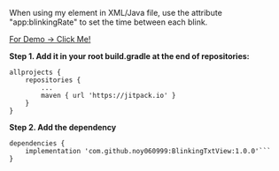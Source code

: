 When using my element in XML/Java file, use the attribute "app:blinkingRate" to set the time between each blink.

[For Demo -> Click Me! ](https://gifs.com/gif/blinkingtext-zvMNBq)



**Step 1. Add it in your root build.gradle at the end of repositories:**

```
allprojects {
	repositories {
		...
		maven { url 'https://jitpack.io' }
	}
}

```

**Step 2. Add the dependency**

```
dependencies {
	implementation 'com.github.noy060999:BlinkingTxtView:1.0.0'```
}
```
